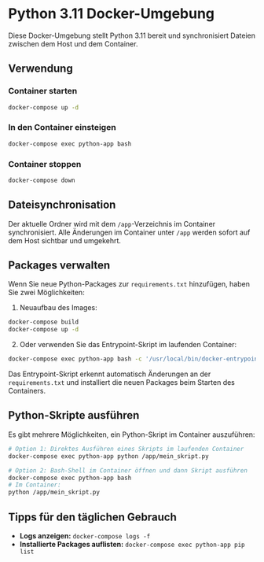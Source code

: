 # Python 3.11 Docker-Umgebung

Diese Docker-Umgebung stellt Python 3.11 bereit und synchronisiert Dateien zwischen dem Host und dem Container.

## Verwendung

### Container starten

```bash
docker-compose up -d
```

### In den Container einsteigen

```bash
docker-compose exec python-app bash
```

### Container stoppen

```bash
docker-compose down
```

## Dateisynchronisation

Der aktuelle Ordner wird mit dem `/app`-Verzeichnis im Container synchronisiert. Alle Änderungen im Container unter `/app` werden sofort auf dem Host sichtbar und umgekehrt. 

## Packages verwalten

Wenn Sie neue Python-Packages zur `requirements.txt` hinzufügen, haben Sie zwei Möglichkeiten:

1. Neuaufbau des Images:
```bash
docker-compose build
docker-compose up -d
```

2. Oder verwenden Sie das Entrypoint-Skript im laufenden Container:
```bash
docker-compose exec python-app bash -c '/usr/local/bin/docker-entrypoint.sh'
```

Das Entrypoint-Skript erkennt automatisch Änderungen an der `requirements.txt` und installiert die neuen Packages beim Starten des Containers.

## Python-Skripte ausführen

Es gibt mehrere Möglichkeiten, ein Python-Skript im Container auszuführen:

```bash
# Option 1: Direktes Ausführen eines Skripts im laufenden Container
docker-compose exec python-app python /app/mein_skript.py

# Option 2: Bash-Shell im Container öffnen und dann Skript ausführen
docker-compose exec python-app bash
# Im Container:
python /app/mein_skript.py
```

## Tipps für den täglichen Gebrauch

- **Logs anzeigen:** `docker-compose logs -f`
- **Installierte Packages auflisten:** `docker-compose exec python-app pip list` 